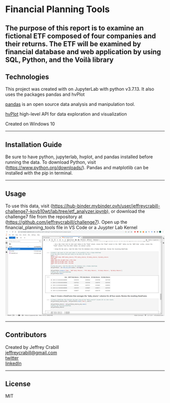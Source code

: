 # Financial Planning Tools
The purpose of this report is to examine an fictional ETF composed of four companies and their returns.  The ETF will be examined by financial database and web application by using SQL, Python, and the Voilà library
---

## Technologies
This project was created with on JupyterLab with python v3.7.13.  It also uses the packages pandas and hvPlot

[pandas](https://pandas.pydata.org/) is an open source data analysis and manipulation tool.

[hvPlot](https://hvplot.holoviz.org/index.html)  high-level API for data exploration and visualization



Created on Windows 10

---

## Installation Guide

Be sure to have python, jupyterlab, hvplot, and pandas installed before running the data.  To download Python, visit (https://www.python.org/downloads/).  Pandas and matplotlib can be installed with the pip in terminal.  

---

## Usage
To use this data, visit (https://hub-binder.mybinder.ovh/user/jeffreycrabill-challenge7-kovb10wt/lab/tree/etf_analyzer.ipynb), or download the challenge7 file from the repository at (https://github.com/jeffreycrabill/challenge7).  Open up the financial_planning_tools file in VS Code or a Juypter Lab Kernel
![Voila](images/voila.png)


---

## Contributors
Created by Jeffrey Crabill  
jeffreycrabill@gmail.com  
[twitter](twitter.com/jeffcrabill)  
[linkedIn](linkedin.com/jeffreycrabill)  

---

## License

MIT